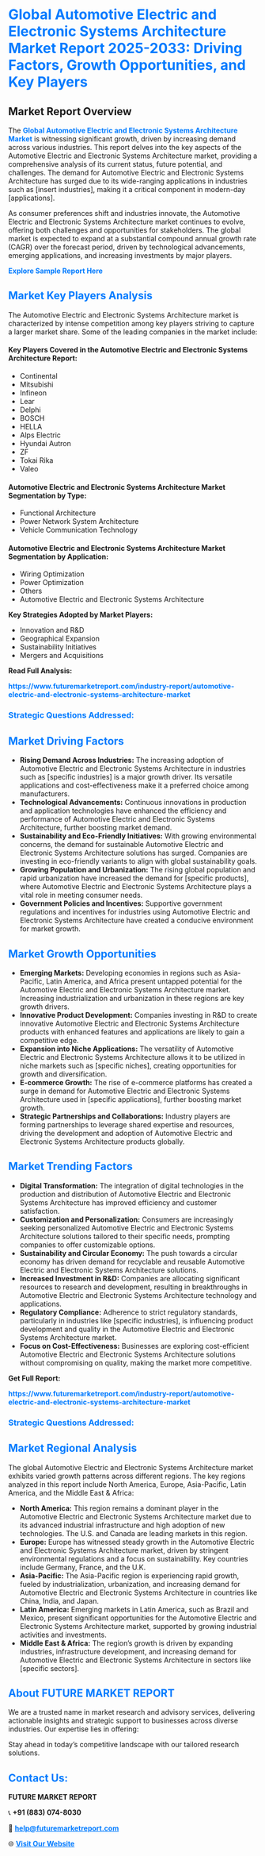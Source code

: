 <h1 style="color: #007BFF;">Global Automotive Electric and Electronic Systems Architecture Market Report 2025-2033: Driving Factors, Growth Opportunities, and Key Players</h1>

<section id="overview">
<h2>Market Report Overview</h2>
<p>The <a href="https://www.futuremarketreport.com/industry-report/automotive-electric-and-electronic-systems-architecture-market" style="color: #007BFF; text-decoration: none;"><strong>Global Automotive Electric and Electronic Systems Architecture Market</strong></a> is witnessing significant growth, driven by increasing demand across various industries. This report delves into the key aspects of the Automotive Electric and Electronic Systems Architecture market, providing a comprehensive analysis of its current status, future potential, and challenges. The demand for Automotive Electric and Electronic Systems Architecture has surged due to its wide-ranging applications in industries such as [insert industries], making it a critical component in modern-day [applications].</p>
<p>As consumer preferences shift and industries innovate, the Automotive Electric and Electronic Systems Architecture market continues to evolve, offering both challenges and opportunities for stakeholders. The global market is expected to expand at a substantial compound annual growth rate (CAGR) over the forecast period, driven by technological advancements, emerging applications, and increasing investments by major players.</p>
</section>

<section id="overview">
<p><a href="https://www.futuremarketreport.com/request-sample/reportId=126295" style="color: #007BFF; text-decoration: none;"><strong>Explore Sample Report Here</strong></a></p>
</section>

<section id="key-players">
<h2 style="color: #007BFF;">Market Key Players Analysis</h2>
<p>The Automotive Electric and Electronic Systems Architecture market is characterized by intense competition among key players striving to capture a larger market share. Some of the leading companies in the market include:</p>
<h4>Key Players Covered in the Automotive Electric and Electronic Systems Architecture Report:</h4>
<ul><li>Continental</li><li>Mitsubishi</li><li>Infineon</li><li>Lear</li><li>Delphi</li><li>BOSCH</li><li>HELLA</li><li>Alps Electric</li><li>Hyundai Autron</li><li>ZF</li><li>Tokai Rika</li><li>Valeo</li></ul>
<h4>Automotive Electric and Electronic Systems Architecture Market Segmentation by Type:</h4>
<ul><li>Functional Architecture</li><li>Power Network System Architecture</li><li>Vehicle Communication Technology</li></ul>

<h4>Automotive Electric and Electronic Systems Architecture Market Segmentation by Application:</h4>
<ul><li>Wiring Optimization</li><li>Power Optimization</li><li>Others</li><li>Automotive Electric and Electronic Systems Architecture</li></ul>
<p><strong>Key Strategies Adopted by Market Players:</strong></p>
<ul>
<li>Innovation and R&D</li>
<li>Geographical Expansion</li>
<li>Sustainability Initiatives</li>
<li>Mergers and Acquisitions</li>
</ul>
</section>

<section>
<p><strong>Read Full Analysis: </strong></p><a href="https://www.futuremarketreport.com/industry-report/automotive-electric-and-electronic-systems-architecture-market" style="color: #007BFF; text-decoration: none;"><strong>https://www.futuremarketreport.com/industry-report/automotive-electric-and-electronic-systems-architecture-market</strong></a>
<h3 style="color: #007BFF;">Strategic Questions Addressed:</h3>
</section>

<section id="driving-factors">
<h2 style="color: #007BFF;">Market Driving Factors</h2>
<ul>
<li><strong>Rising Demand Across Industries:</strong> The increasing adoption of Automotive Electric and Electronic Systems Architecture in industries such as [specific industries] is a major growth driver. Its versatile applications and cost-effectiveness make it a preferred choice among manufacturers.</li>
<li><strong>Technological Advancements:</strong> Continuous innovations in production and application technologies have enhanced the efficiency and performance of Automotive Electric and Electronic Systems Architecture, further boosting market demand.</li>
<li><strong>Sustainability and Eco-Friendly Initiatives:</strong> With growing environmental concerns, the demand for sustainable Automotive Electric and Electronic Systems Architecture solutions has surged. Companies are investing in eco-friendly variants to align with global sustainability goals.</li>
<li><strong>Growing Population and Urbanization:</strong> The rising global population and rapid urbanization have increased the demand for [specific products], where Automotive Electric and Electronic Systems Architecture plays a vital role in meeting consumer needs.</li>
<li><strong>Government Policies and Incentives:</strong> Supportive government regulations and incentives for industries using Automotive Electric and Electronic Systems Architecture have created a conducive environment for market growth.</li>
</ul>
</section>

<section id="growth-opportunities">
<h2 style="color: #007BFF;">Market Growth Opportunities</h2>
<ul>
<li><strong>Emerging Markets:</strong> Developing economies in regions such as Asia-Pacific, Latin America, and Africa present untapped potential for the Automotive Electric and Electronic Systems Architecture market. Increasing industrialization and urbanization in these regions are key growth drivers.</li>
<li><strong>Innovative Product Development:</strong> Companies investing in R&D to create innovative Automotive Electric and Electronic Systems Architecture products with enhanced features and applications are likely to gain a competitive edge.</li>
<li><strong>Expansion into Niche Applications:</strong> The versatility of Automotive Electric and Electronic Systems Architecture allows it to be utilized in niche markets such as [specific niches], creating opportunities for growth and diversification.</li>
<li><strong>E-commerce Growth:</strong> The rise of e-commerce platforms has created a surge in demand for Automotive Electric and Electronic Systems Architecture used in [specific applications], further boosting market growth.</li>
<li><strong>Strategic Partnerships and Collaborations:</strong> Industry players are forming partnerships to leverage shared expertise and resources, driving the development and adoption of Automotive Electric and Electronic Systems Architecture products globally.</li>
</ul>
</section>

<section id="trending-factors">
<h2 style="color: #007BFF;">Market Trending Factors</h2>
<ul>
<li><strong>Digital Transformation:</strong> The integration of digital technologies in the production and distribution of Automotive Electric and Electronic Systems Architecture has improved efficiency and customer satisfaction.</li>
<li><strong>Customization and Personalization:</strong> Consumers are increasingly seeking personalized Automotive Electric and Electronic Systems Architecture solutions tailored to their specific needs, prompting companies to offer customizable options.</li>
<li><strong>Sustainability and Circular Economy:</strong> The push towards a circular economy has driven demand for recyclable and reusable Automotive Electric and Electronic Systems Architecture solutions.</li>
<li><strong>Increased Investment in R&D:</strong> Companies are allocating significant resources to research and development, resulting in breakthroughs in Automotive Electric and Electronic Systems Architecture technology and applications.</li>
<li><strong>Regulatory Compliance:</strong> Adherence to strict regulatory standards, particularly in industries like [specific industries], is influencing product development and quality in the Automotive Electric and Electronic Systems Architecture market.</li>
<li><strong>Focus on Cost-Effectiveness:</strong> Businesses are exploring cost-efficient Automotive Electric and Electronic Systems Architecture solutions without compromising on quality, making the market more competitive.</li>
</ul>
</section>

<section>
<p><strong>Get Full Report: </strong></p><a href="https://www.futuremarketreport.com/industry-report/automotive-electric-and-electronic-systems-architecture-market" style="color: #007BFF; text-decoration: none;"><strong>https://www.futuremarketreport.com/industry-report/automotive-electric-and-electronic-systems-architecture-market</strong></a>
<h3 style="color: #007BFF;">Strategic Questions Addressed:</h3>
</section>


<section id="regional-analysis">
<h2 style="color: #007BFF;">Market Regional Analysis</h2>
<p>The global Automotive Electric and Electronic Systems Architecture market exhibits varied growth patterns across different regions. The key regions analyzed in this report include North America, Europe, Asia-Pacific, Latin America, and the Middle East & Africa:</p>
<ul>
<li><strong>North America:</strong> This region remains a dominant player in the Automotive Electric and Electronic Systems Architecture market due to its advanced industrial infrastructure and high adoption of new technologies. The U.S. and Canada are leading markets in this region.</li>
<li><strong>Europe:</strong> Europe has witnessed steady growth in the Automotive Electric and Electronic Systems Architecture market, driven by stringent environmental regulations and a focus on sustainability. Key countries include Germany, France, and the U.K.</li>
<li><strong>Asia-Pacific:</strong> The Asia-Pacific region is experiencing rapid growth, fueled by industrialization, urbanization, and increasing demand for Automotive Electric and Electronic Systems Architecture in countries like China, India, and Japan.</li>
<li><strong>Latin America:</strong> Emerging markets in Latin America, such as Brazil and Mexico, present significant opportunities for the Automotive Electric and Electronic Systems Architecture market, supported by growing industrial activities and investments.</li>
<li><strong>Middle East & Africa:</strong> The region’s growth is driven by expanding industries, infrastructure development, and increasing demand for Automotive Electric and Electronic Systems Architecture in sectors like [specific sectors].</li>
</ul>
</section>

<footer>
<h2 style="color: #007BFF;">About FUTURE MARKET REPORT</h2>
<p>We are a trusted name in market research and advisory services, delivering actionable insights and strategic support to businesses across diverse industries. Our expertise lies in offering:</p>

<p>Stay ahead in today’s competitive landscape with our tailored research solutions.</p>

<h2 style="color: #007BFF;">Contact Us:</h2>
<p><strong>FUTURE MARKET REPORT</strong></p>
<p>📞 <strong>+91 (883) 074-8030</strong></p>
<p>📧 <strong><a href="mailto:help@futuremarketreport.com" style="color: #007BFF;">help@futuremarketreport.com</a></strong></p>
<p>🌐 <strong><a href="https://www.futuremarketreport.com/" style="color: #007BFF;">Visit Our Website</a></strong></p>
</footer>